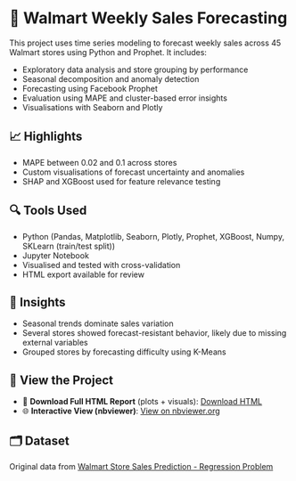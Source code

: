 # 🛒 Walmart Weekly Sales Forecasting

This project uses time series modeling to forecast weekly sales across 45 Walmart stores using Python and Prophet. It includes:

- Exploratory data analysis and store grouping by performance
- Seasonal decomposition and anomaly detection
- Forecasting using Facebook Prophet
- Evaluation using MAPE and cluster-based error insights
- Visualisations with Seaborn and Plotly

## 📈 Highlights
- MAPE between 0.02 and 0.1 across stores
- Custom visualisations of forecast uncertainty and anomalies
- SHAP and XGBoost used for feature relevance testing

## 🔍 Tools Used
- Python (Pandas, Matplotlib, Seaborn, Plotly, Prophet, XGBoost, Numpy, SKLearn (train/test split))
- Jupyter Notebook
- Visualised and tested with cross-validation
- HTML export available for review

## 🧠 Insights
- Seasonal trends dominate sales variation
- Several stores showed forecast-resistant behavior, likely due to missing external variables
- Grouped stores by forecasting difficulty using K-Means

## 🔗 View the Project
- 📄 **Download Full HTML Report** (plots + visuals): [Download HTML](https://github.com/tjsladen/walmart_sales_forecasting/raw/main/Walmart_report.html)
- 🌐 **Interactive View (nbviewer)**: [View on nbviewer.org](https://nbviewer.org/github/tjsladen/walmart_sales_forecasting/blob/8461981236a90963e52b68b989d65e7b5f4a512f/Walmart_sales_codeV.ipynb)

## 🗂️ Dataset
Original data from [Walmart Store Sales Prediction - Regression Problem](https://www.kaggle.com/datasets/yasserh/walmart-dataset)

